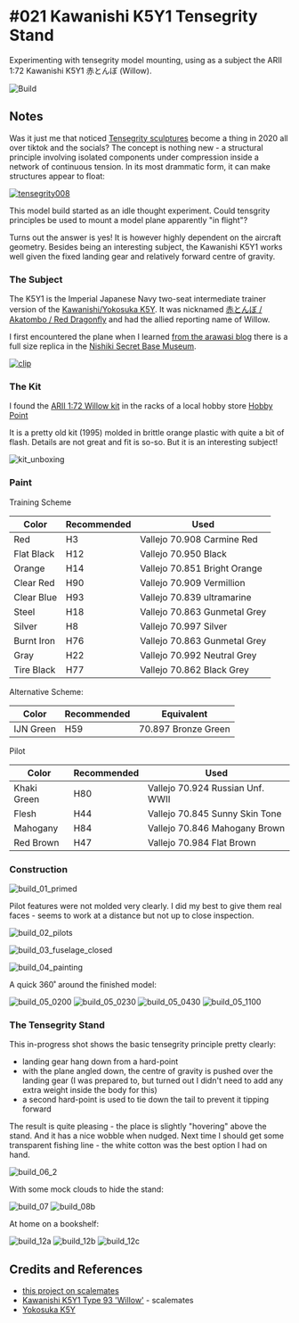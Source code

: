 # #021 Kawanishi K5Y1 Tensegrity Stand

Experimenting with tensegrity model mounting, using as a subject the ARII 1:72 Kawanishi K5Y1 赤とんぼ (Willow).

![Build](./assets/KawanishiK5Y1_build.jpg?raw=true)

## Notes

Was it just me that noticed [Tensegrity sculptures](https://en.wikipedia.org/wiki/Tensegrity) become a thing in 2020 all over tiktok and the socials? The concept is nothing new - a structural principle involving isolated components under compression inside a network of continuous tension. In its most drammatic form, it can make structures appear to float:

[![tensegrity008](./assets/tensegrity008.jpg?raw=true)](http://www.tensegriteit.nl/e-xmodule.html)

This model build started as an idle thought experiment. Could tensgrity principles be used to mount a model plane apparently "in flight"?

Turns out the answer is yes! It is however highly dependent on the aircraft geometry.
Besides being an interesting subject, the Kawanishi K5Y1 works well given
the fixed landing gear and relatively forward centre of gravity.

### The Subject

The K5Y1 is the Imperial Japanese Navy two-seat intermediate trainer version of the
[Kawanishi/Yokosuka K5Y](https://en.wikipedia.org/wiki/Yokosuka_K5Y). It was nicknamed
[赤とんぼ / Akatombo / Red Dragonfly](https://en.wikipedia.org/wiki/Akatombo)
and had the allied reporting name of Willow.

I first encountered the plane when I learned
[from the arawasi blog](http://arawasi-wildeagles.blogspot.com/2021/03/kawanishiyokosuka-k5y1-akatonbo-willow.html)
there is a full size replica in the
[Nishiki Secret Base Museum](https://goo.gl/maps/WrxG3Mx5ymYj8E8V6).

[![clip](https://img.youtube.com/vi/rC79uFYIRC4/0.jpg)](https://www.youtube.com/watch?v=rC79uFYIRC4)

### The Kit

I found the [ARII 1:72 Willow kit](https://www.scalemates.com/kits/arii-7-kawanishi-k5y1-type-93-willow--157804)
in the racks of a local hobby store [Hobby Point](https://goo.gl/maps/9nDDGqUz8kTB9upKA)

It is a pretty old kit (1995) molded in brittle orange plastic with quite a bit of flash. Details are not great and fit is so-so.
But it is an interesting subject!

![kit_unboxing](./assets/kit_unboxing.jpg?raw=true)

### Paint

Training Scheme

| Color        | Recommended | Used                         |
|--------------|-------------|------------------------------|
| Red          | H3          | Vallejo 70.908 Carmine Red   |
| Flat Black   | H12         | Vallejo 70.950 Black         |
| Orange       | H14         | Vallejo 70.851 Bright Orange |
| Clear Red    | H90         | Vallejo 70.909 Vermillion    |
| Clear Blue   | H93         | Vallejo 70.839 ultramarine   |
| Steel        | H18         | Vallejo 70.863 Gunmetal Grey |
| Silver       | H8          | Vallejo 70.997 Silver        |
| Burnt Iron   | H76         | Vallejo 70.863 Gunmetal Grey |
| Gray         | H22         | Vallejo 70.992 Neutral Grey  |
| Tire Black   | H77         | Vallejo 70.862 Black Grey    |

Alternative Scheme:

| Color        | Recommended | Equivalent |
|--------------|-------------|------|
| IJN Green    | H59   | 70.897 Bronze Green |

Pilot

| Color        | Recommended | Used                             |
|--------------|-------------|----------------------------------|
| Khaki Green  | H80         | Vallejo 70.924 Russian Unf. WWII |
| Flesh        | H44         | Vallejo 70.845 Sunny Skin Tone   |
| Mahogany     | H84         | Vallejo 70.846 Mahogany Brown    |
| Red Brown    | H47         | Vallejo 70.984 Flat Brown        |

### Construction

![build_01_primed](./assets/build_01_primed.jpg?raw=true)

Pilot features were not molded very clearly. I did my best to give them real faces - seems to work at a distance but not up to close inspection.

![build_02_pilots](./assets/build_02_pilots.jpg?raw=true)

![build_03_fuselage_closed](./assets/build_03_fuselage_closed.jpg?raw=true)

![build_04_painting](./assets/build_04_painting.jpg?raw=true)

A quick 360˚ around the finished model:

![build_05_0200](./assets/build_05_0200.jpg?raw=true)
![build_05_0230](./assets/build_05_0230.jpg?raw=true)
![build_05_0430](./assets/build_05_0430.jpg?raw=true)
![build_05_1100](./assets/build_05_1100.jpg?raw=true)

### The Tensegrity Stand

This in-progress shot shows the basic tensegrity principle pretty clearly:

* landing gear hang down from a hard-point
* with the plane angled down, the centre of gravity is pushed over the landing gear (I was prepared to, but turned out I didn't need to add any extra weight inside the body for this)
* a second hard-point is used to tie down the tail to prevent it tipping forward

The result is quite pleasing - the place is slightly "hovering" above the stand. And it has a nice wobble when nudged.
Next time I should get some transparent fishing line - the white cotton was the best option I had on hand.

![build_06_2](./assets/build_06_2.jpg?raw=true)

With some mock clouds to hide the stand:

![build_07](./assets/build_07.jpg?raw=true)
![build_08b](./assets/build_08b.jpg?raw=true)

At home on a bookshelf:

![build_12a](./assets/build_12a.jpg?raw=true)
![build_12b](./assets/build_12b.jpg?raw=true)
![build_12c](./assets/build_12c.jpg?raw=true)

## Credits and References

* [this project on scalemates](https://www.scalemates.com/profiles/mate.php?id=74137&p=projects&project=105414)
* [Kawanishi K5Y1 Type 93 'Willow'](https://www.scalemates.com/kits/arii-7-kawanishi-k5y1-type-93-willow--157804) - scalemates
* [Yokosuka K5Y](https://en.wikipedia.org/wiki/Yokosuka_K5Y)

